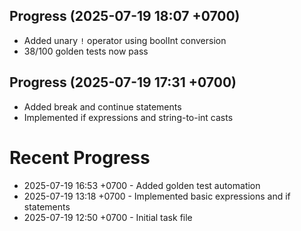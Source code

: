 ## Progress (2025-07-19 18:07 +0700)
- Added unary `!` operator using boolInt conversion
- 38/100 golden tests now pass

## Progress (2025-07-19 17:31 +0700)
- Added break and continue statements
- Implemented if expressions and string-to-int casts

# Recent Progress
- 2025-07-19 16:53 +0700 - Added golden test automation
- 2025-07-19 13:18 +0700 - Implemented basic expressions and if statements
- 2025-07-19 12:50 +0700 - Initial task file
